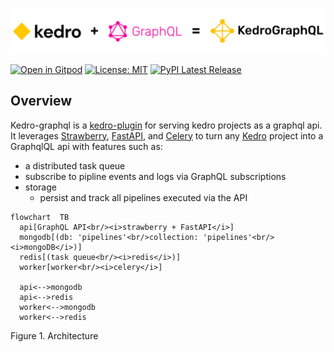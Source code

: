 <p align="center">
  <picture>
    <source media="(prefers-color-scheme: light)" srcset="https://raw.githubusercontent.com/cellsignal/kedro-graphql/refs/heads/main/docs/light-logo.png">
    <source media="(prefers-color-scheme: dark)" srcset="https://raw.githubusercontent.com/cellsignal/kedro-graphql/refs/heads/main/docs/dark-logo.png">
    <img src="https://raw.githubusercontent.com/cellsignal/kedro-graphql/refs/heads/main/docs/light-logo.png" alt="KedroGraphQL Light Logo">
  </picture>
</p>

[![Open in Gitpod](https://gitpod.io/button/open-in-gitpod.svg)](https://gitpod.io/#https://github.com/cellsignal/kedro-graphql)
[![License: MIT](https://img.shields.io/badge/License-MIT-yellow.svg)](https://opensource.org/licenses/MIT)
[![PyPI Latest Release](https://img.shields.io/pypi/v/kedro-graphql.svg)](https://pypi.org/project/kedro-graphql/)

## Overview

Kedro-graphql is a [kedro-plugin](https://docs.kedro.org/en/stable/extend_kedro/plugins.html)
for serving kedro projects as a graphql api.  It leverages
[Strawberry](https://strawberry.rocks/), [FastAPI](https://fastapi.tiangolo.com/),
and [Celery](https://docs.celeryq.dev/en/stable/index.html) to turn any
 [Kedro](https://docs.kedro.org/en/stable/) project into a GraphqlQL api
 with features such as:

- a distributed task queue
- subscribe to pipline events and logs via GraphQL subscriptions
- storage
  - persist and track all pipelines executed via the API

```mermaid
flowchart  TB
  api[GraphQL API<br/><i>strawberry + FastAPI</i>]
  mongodb[(db: 'pipelines'<br/>collection: 'pipelines'<br/><i>mongoDB</i>)]
  redis[(task queue<br/><i>redis</i>)]
  worker[worker<br/><i>celery</i>]

  api<-->mongodb
  api<-->redis
  worker<-->mongodb
  worker<-->redis

```

Figure 1. Architecture
